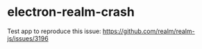 # electron-realm-crash

Test app to reproduce this issue: https://github.com/realm/realm-js/issues/3196
